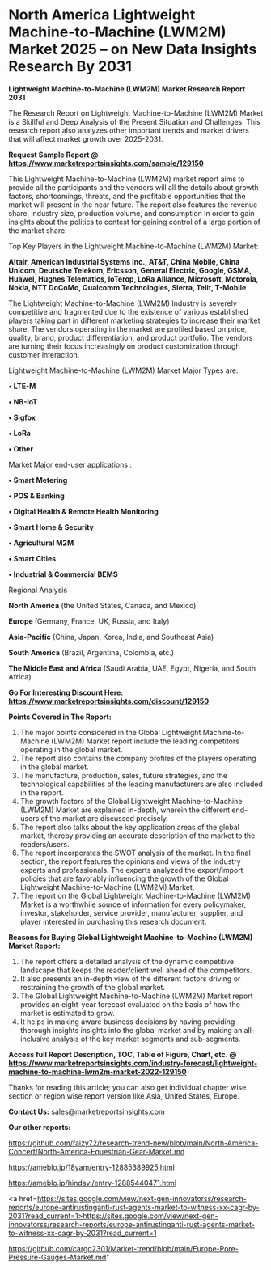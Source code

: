 # North America Lightweight Machine-to-Machine (LWM2M) Market 2025 – on New Data Insights Research By 2031

<strong>Lightweight Machine-to-Machine (LWM2M) Market Research Report 2031</strong>

The Research Report on Lightweight Machine-to-Machine (LWM2M) Market is a Skillful and Deep Analysis of the Present Situation and Challenges. This research report also analyzes other important trends and market drivers that will affect market growth over 2025-2031.

<strong>Request Sample Report @ <a href=https://www.marketreportsinsights.com/sample/129150>https://www.marketreportsinsights.com/sample/129150</a></strong>

This Lightweight Machine-to-Machine (LWM2M) market report aims to provide all the participants and the vendors will all the details about growth factors, shortcomings, threats, and the profitable opportunities that the market will present in the near future. The report also features the revenue share, industry size, production volume, and consumption in order to gain insights about the politics to contest for gaining control of a large portion of the market share.

Top Key Players in the Lightweight Machine-to-Machine (LWM2M) Market:

<strong>Altair, American Industrial Systems Inc., AT&T, China Mobile, China Unicom, Deutsche Telekom, Ericsson, General Electric, Google, GSMA, Huawei, Hughes Telematics, IoTerop, LoRa Alliance, Microsoft, Motorola, Nokia, NTT DoCoMo, Qualcomm Technologies, Sierra, Telit, T-Mobile</strong>

The Lightweight Machine-to-Machine (LWM2M) Industry is severely competitive and fragmented due to the existence of various established players taking part in different marketing strategies to increase their market share. The vendors operating in the market are profiled based on price, quality, brand, product differentiation, and product portfolio. The vendors are turning their focus increasingly on product customization through customer interaction.

Lightweight Machine-to-Machine (LWM2M) Market Major Types are:

<strong>• LTE-M

• NB-IoT

• Sigfox

• LoRa

• Other</strong>

Market Major end-user applications :

<strong>• Smart Metering

• POS & Banking

• Digital Health & Remote Health Monitoring

• Smart Home & Security

• Agricultural M2M

• Smart Cities

• Industrial & Commercial BEMS</strong>

Regional Analysis

</u><strong><b>North America</b></strong> (the United States, Canada, and Mexico)

<strong><b>Europe </b></strong>(Germany, France, UK, Russia, and Italy)

<strong><b>Asia-Pacific</b></strong> (China, Japan, Korea, India, and Southeast Asia)

<strong><b>South America</b></strong> (Brazil, Argentina, Colombia, etc.)

<strong><b>The Middle East and Africa</b></strong> (Saudi Arabia, UAE, Egypt, Nigeria, and South Africa)

<strong>Go For Interesting Discount Here: <a href=https://www.marketreportsinsights.com/discount/129150>https://www.marketreportsinsights.com/discount/129150</a></strong>

<strong>Points Covered in The Report:</strong>
<ol>
  <li>The major points considered in the Global Lightweight Machine-to-Machine (LWM2M) Market report include the leading competitors operating in the global market.</li>
  <li>The report also contains the company profiles of the players operating in the global market.</li>
  <li>The manufacture, production, sales, future strategies, and the technological capabilities of the leading manufacturers are also included in the report.</li>
  <li>The growth factors of the Global Lightweight Machine-to-Machine (LWM2M) Market are explained in-depth, wherein the different end-users of the market are discussed precisely.</li>
  <li>The report also talks about the key application areas of the global market, thereby providing an accurate description of the market to the readers/users.</li>
  <li>The report incorporates the SWOT analysis of the market. In the final section, the report features the opinions and views of the industry experts and professionals. The experts analyzed the export/import policies that are favorably influencing the growth of the Global Lightweight Machine-to-Machine (LWM2M) Market.</li>
  <li>The report on the Global Lightweight Machine-to-Machine (LWM2M) Market is a worthwhile source of information for every policymaker, investor, stakeholder, service provider, manufacturer, supplier, and player interested in purchasing this research document.</li>
</ol>
<strong>Reasons for Buying Global Lightweight Machine-to-Machine (LWM2M) Market Report:</strong>

<ol>
  <li>The report offers a detailed analysis of the dynamic competitive landscape that keeps the reader/client well ahead of the competitors.</li>
  <li>It also presents an in-depth view of the different factors driving or restraining the growth of the global market.</li>
  <li>The Global Lightweight Machine-to-Machine (LWM2M) Market report provides an eight-year forecast evaluated on the basis of how the market is estimated to grow.</li>
  <li>It helps in making aware business decisions by having providing thorough insights insights into the global market and by making an all-inclusive analysis of the key market segments and sub-segments.</li>
</ol>
<strong>Access full Report Description, TOC, Table of Figure, Chart, etc. @ <a href=https://www.marketreportsinsights.com/industry-forecast/lightweight-machine-to-machine-lwm2m-market-2022-129150>https://www.marketreportsinsights.com/industry-forecast/lightweight-machine-to-machine-lwm2m-market-2022-129150</a></strong>


Thanks for reading this article; you can also get individual chapter wise section or region wise report version like Asia, United States, Europe.

<strong>Contact Us:</strong>
sales@marketreportsinsights.com

<strong>Our other reports:</strong>

<a href=https://github.com/faizy72/research-trend-new/blob/main/North-America-Concert/North-America-Equestrian-Gear-Market.md>https://github.com/faizy72/research-trend-new/blob/main/North-America-Concert/North-America-Equestrian-Gear-Market.md</a>

<a href=https://ameblo.jp/18yam/entry-12885389925.html>https://ameblo.jp/18yam/entry-12885389925.html</a>

<a href=https://ameblo.jp/hindavi/entry-12885440471.html>https://ameblo.jp/hindavi/entry-12885440471.html</a>

<a href=https://sites.google.com/view/next-gen-innovatorss/research-reports/europe-antirustinganti-rust-agents-market-to-witness-xx-cagr-by-2031?read_current=1>https://sites.google.com/view/next-gen-innovatorss/research-reports/europe-antirustinganti-rust-agents-market-to-witness-xx-cagr-by-2031?read_current=1</a>

<a href=https://github.com/cargo2301/Market-trend/blob/main/Europe-Pore-Pressure-Gauges-Market.md>https://github.com/cargo2301/Market-trend/blob/main/Europe-Pore-Pressure-Gauges-Market.md</a>"
